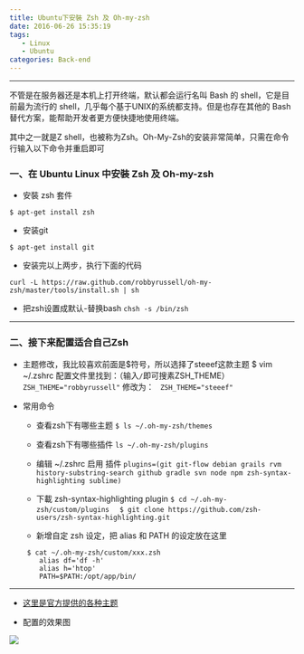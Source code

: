 ```yaml
---
title: Ubuntu下安裝 Zsh 及 Oh-my-zsh
date: 2016-06-26 15:35:19
tags: 
   - Linux
   - Ubuntu
categories: Back-end
---
```


---

不管是在服务器还是本机上打开终端，默认都会运行名叫 Bash 的 shell，它是目前最为流行的 shell，几乎每个基于UNIX的系统都支持。但是也存在其他的 Bash 替代方案，能帮助开发者更方便快捷地使用终端。

其中之一就是Z shell，也被称为Zsh。Oh-My-Zsh的安装非常简单，只需在命令行输入以下命令并重启即可     
   <!--more-->  
### 一、在 Ubuntu Linux 中安裝 Zsh 及 Oh-my-zsh

- 安裝 zsh 套件

`$ apt-get install zsh `

- 安装git
 
 `$ apt-get install git`
 
- 安装完以上两步，执行下面的代码

`curl -L https://raw.github.com/robbyrussell/oh-my-zsh/master/tools/install.sh | sh`

- 把zsh设置成默认-替换bash
 `chsh -s /bin/zsh `

---



### 二、接下来配置适合自己Zsh

- 主题修改，我比较喜欢前面是$符号，所以选择了steeef这款主题
       $ vim ~/.zshrc
       配置文件里找到：（输入`/`即可搜素ZSH_THEME）
       `ZSH_THEME="robbyrussell"`
      修改为：
     ` ZSH_THEME="steeef"`

- 常用命令

    - 查看zsh下有哪些主题
    `$ ls ~/.oh-my-zsh/themes`
    
    - 查看zsh下有哪些插件
    `ls ~/.oh-my-zsh/plugins  `
    
    - 编辑 ~/.zshrc 启用 插件
    ```plugins=(git git-flow debian grails rvm history-substring-search github gradle svn node npm zsh-syntax-highlighting sublime)  ```
    
    -  下載 zsh-syntax-highlighting plugin
    `$ cd ~/.oh-my-zsh/custom/plugins  `
    `$ git clone https://github.com/zsh-users/zsh-syntax-highlighting.git `
    
    - 新增自定 zsh 设定，把 alias 和 PATH 的设定放在这里
   ``` 
    $ cat ~/.oh-my-zsh/custom/xxx.zsh  
       alias df='df -h'  
       alias h='htop'  
       PATH=$PATH:/opt/app/bin/  
  ```
  
---
    
    
- [这里是官方提供的各种主题][1]

- 配置的效果图

![](https://cloud.githubusercontent.com/assets/2618447/6316862/70f58fb6-ba03-11e4-82c9-c083bf9a6574.png)


  [1]: https://github.com/robbyrussell/oh-my-zsh/wiki/External-themes
